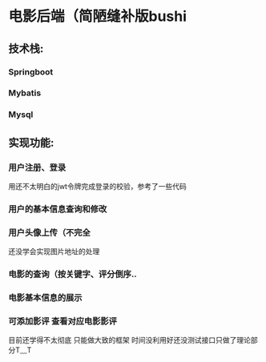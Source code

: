 # 电影后端（简陋缝补版bushi


## 技术栈:

### Springboot
### Mybatis
### Mysql

## 实现功能:

### 用户注册、登录
用还不太明白的jwt令牌完成登录的校验，参考了一些代码
### 用户的基本信息查询和修改
### 用户头像上传（不完全
还没学会实现图片地址的处理
### 电影的查询（按关键字、评分倒序..
### 电影基本信息的展示
### 可添加影评 查看对应电影影评

目前还学得不太彻底 只能做大致的框架 时间没利用好还没测试接口只做了理论部分T﹏T
